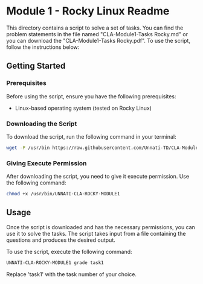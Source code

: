# Module 1 - Rocky Linux Readme

This directory contains a script to solve a set of tasks. You can find the problem statements in the file named "CLA-Module1-Tasks Rocky.md" or you can download the "CLA-Module1-Tasks Rocky.pdf". To use the script, follow the instructions below:

## Getting Started

### Prerequisites

Before using the script, ensure you have the following prerequisites:

- Linux-based operating system (tested on Rocky Linux)

### Downloading the Script

To download the script, run the following command in your terminal:

```bash
wget -P /usr/bin https://raw.githubusercontent.com/Unnati-TD/CLA-Modules/main/Module1/Rocky_Linux/UNNATI-CLA-ROCKY-MODULE1
```

### Giving Execute Permission

After downloading the script, you need to give it execute permission. Use the following command:

```bash
chmod +x /usr/bin/UNNATI-CLA-ROCKY-MODULE1
```

## Usage

Once the script is downloaded and has the necessary permissions, you can use it to solve the tasks. The script takes input from a file containing the questions and produces the desired output.

To use the script, execute the following command:

```bash
UNNATI-CLA-ROCKY-MODULE1 grade task1
```

Replace 'task1' with the task number of your choice.

